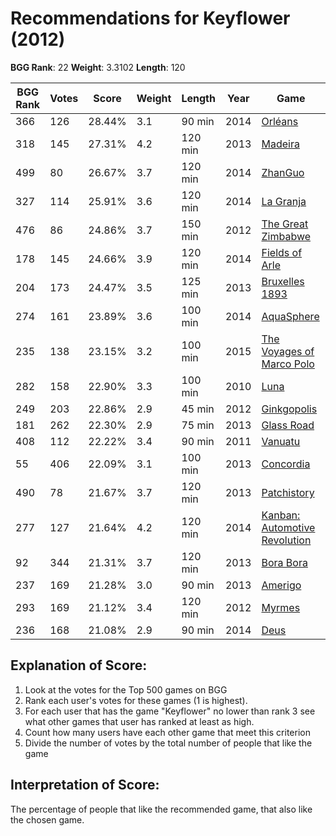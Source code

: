 # Recommendations for Keyflower (2012)

__BGG Rank__: 22
__Weight__: 3.3102
__Length__: 120

BGG Rank | Votes |  Score | Weight | Length | Year | Game
---------|-------|--------|--------|--------|------|-----
     366 |   126 | 28.44% |    3.1 |  90 min | 2014 | [Orléans](https://boardgamegeek.com/boardgame/164928)
     318 |   145 | 27.31% |    4.2 | 120 min | 2013 | [Madeira](https://boardgamegeek.com/boardgame/95527)
     499 |    80 | 26.67% |    3.7 | 120 min | 2014 | [ZhanGuo](https://boardgamegeek.com/boardgame/160495)
     327 |   114 | 25.91% |    3.6 | 120 min | 2014 | [La Granja](https://boardgamegeek.com/boardgame/146886)
     476 |    86 | 24.86% |    3.7 | 150 min | 2012 | [The Great Zimbabwe](https://boardgamegeek.com/boardgame/111341)
     178 |   145 | 24.66% |    3.9 | 120 min | 2014 | [Fields of Arle](https://boardgamegeek.com/boardgame/159675)
     204 |   173 | 24.47% |    3.5 | 125 min | 2013 | [Bruxelles 1893](https://boardgamegeek.com/boardgame/144592)
     274 |   161 | 23.89% |    3.6 | 100 min | 2014 | [AquaSphere](https://boardgamegeek.com/boardgame/159508)
     235 |   138 | 23.15% |    3.2 | 100 min | 2015 | [The Voyages of Marco Polo](https://boardgamegeek.com/boardgame/171623)
     282 |   158 | 22.90% |    3.3 | 100 min | 2010 | [Luna](https://boardgamegeek.com/boardgame/70512)
     249 |   203 | 22.86% |    2.9 |  45 min | 2012 | [Ginkgopolis](https://boardgamegeek.com/boardgame/128271)
     181 |   262 | 22.30% |    2.9 |  75 min | 2013 | [Glass Road](https://boardgamegeek.com/boardgame/143693)
     408 |   112 | 22.22% |    3.4 |  90 min | 2011 | [Vanuatu](https://boardgamegeek.com/boardgame/104020)
      55 |   406 | 22.09% |    3.1 | 100 min | 2013 | [Concordia](https://boardgamegeek.com/boardgame/124361)
     490 |    78 | 21.67% |    3.7 | 120 min | 2013 | [Patchistory](https://boardgamegeek.com/boardgame/144041)
     277 |   127 | 21.64% |    4.2 | 120 min | 2014 | [Kanban: Automotive Revolution](https://boardgamegeek.com/boardgame/109276)
      92 |   344 | 21.31% |    3.7 | 120 min | 2013 | [Bora Bora](https://boardgamegeek.com/boardgame/127060)
     237 |   169 | 21.28% |    3.0 |  90 min | 2013 | [Amerigo](https://boardgamegeek.com/boardgame/137408)
     293 |   169 | 21.12% |    3.4 | 120 min | 2012 | [Myrmes](https://boardgamegeek.com/boardgame/126792)
     236 |   168 | 21.08% |    2.9 |  90 min | 2014 | [Deus](https://boardgamegeek.com/boardgame/162082)

## Explanation of Score: ##

1. Look at the votes for the Top 500 games on BGG
2. Rank each user's votes for these games (1 is highest).
3. For each user that has the game "Keyflower" no lower than rank 3 see what other games that user has ranked at least as high.
4. Count how many users have each other game that meet this criterion
5. Divide the number of votes by the total number of people that like the game

## Interpretation of Score: ##

The percentage of people that like the recommended game, that also like the chosen game.
